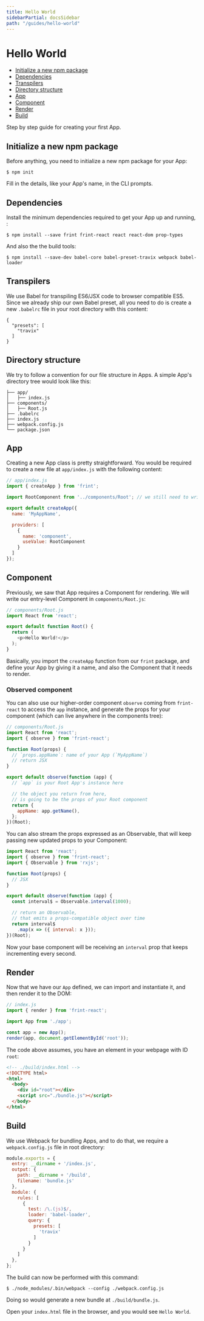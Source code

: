 ```yaml
---
title: Hello World
sidebarPartial: docsSidebar
path: "/guides/hello-world"
---
```


# Hello World

<!-- MarkdownTOC depth=1 autolink=true bracket=round -->

- [Initialize a new npm package](#initialize-a-new-npm-package)
- [Dependencies](#dependencies)
- [Transpilers](#transpilers)
- [Directory structure](#directory-structure)
- [App](#app)
- [Component](#component)
- [Render](#render)
- [Build](#build)

<!-- /MarkdownTOC -->

Step by step guide for creating your first App.

## Initialize a new npm package

Before anything, you need to initialize a new npm package for your App:

```
$ npm init
```

Fill in the details, like your App's name, in the CLI prompts.

## Dependencies

Install the minimum dependencies required to get your App up and running, :

```
$ npm install --save frint frint-react react react-dom prop-types
```

And also the the build tools:

```
$ npm install --save-dev babel-core babel-preset-travix webpack babel-loader
```

## Transpilers

We use Babel for transpiling ES6/JSX code to browser compatible ES5. Since we already ship our own Babel preset, all you need to do is create a new `.babelrc` file in your root directory with this content:

```
{
  "presets": [
    "travix"
  ]
}
```

## Directory structure

We try to follow a convention for our file structure in Apps. A simple App's directory tree would look like this:

```
├── app/
│   ├── index.js
├── components/
│   ├── Root.js
├── .babelrc
├── index.js
├── webpack.config.js
└── package.json
```

## App

Creating a new App class is pretty straightforward. You would be required to create a new file at `app/index.js` with the following content:

```js
// app/index.js
import { createApp } from 'frint';

import RootComponent from '../components/Root'; // we still need to write this file

export default createApp({
  name: 'MyAppName',

  providers: [
    {
      name: 'component',
      useValue: RootComponent
    }
  ]
});
```

## Component

Previously, we saw that App requires a Component for rendering. We will write our entry-level Component in `components/Root.js`:

```js
// components/Root.js
import React from 'react';

export default function Root() {
  return (
    <p>Hello World!</p>
  );
}
```

Basically, you import the `createApp` function from our `frint` package, and define your App by giving it a name, and also the Component that it needs to render.

### Observed component

You can also use our higher-order component `observe` coming from `frint-react` to access the `app` instance, and generate the props for your component (which can live anywhere in the components tree):

```js
// components/Root.js
import React from 'react';
import { observe } from 'frint-react';

function Root(props) {
  // `props.appName`: name of your App (`MyAppName`)
  // return JSX
}

export default observe(function (app) {
  // `app` is your Root App's instance here

  // the object you return from here,
  // is going to be the props of your Root component
  return {
    appName: app.getName(),
  };
})(Root);
```

You can also stream the props expressed as an Observable, that will keep passing new updated props to your Component:

```js
import React from 'react';
import { observe } from 'frint-react';
import { Observable } from 'rxjs';

function Root(props) {
  // JSX
}

export default observe(function (app) {
  const interval$ = Observable.interval(1000);

  // return an Observable,
  // that emits a props-compatible object over time
  return interval$
    .map(x => ({ interval: x }));
})(Root);
```

Now your base component will be receiving an `interval` prop that keeps incrementing every second.

## Render

Now that we have our `App` defined, we can import and instantiate it, and then render it to the DOM:

```js
// index.js
import { render } from 'frint-react';

import App from './app';

const app = new App();
render(app, document.getElementById('root'));
```

The code above assumes, you have an element in your webpage with ID `root`:

```html
<!-- ./build/index.html -->
<!DOCTYPE html>
<html>
  <body>
    <div id="root"></div>
    <script src="./bundle.js"></script>
  </body>
</html>
```

## Build

We use Webpack for bundling Apps, and to do that, we require a `webpack.config.js` file in root directory:

```js
module.exports = {
  entry: __dirname + '/index.js',
  output: {
    path: __dirname + '/build',
    filename: 'bundle.js'
  },
  module: {
    rules: [
      {
        test: /\.(js)$/,
        loader: 'babel-loader',
        query: {
          presets: [
            'travix'
          ]
        }
      }
    ]
  },
};
```

The build can now be performed with this command:

```
$ ./node_modules/.bin/webpack --config ./webpack.config.js
```

Doing so would generate a new bundle at `./build/bundle.js`.

Open your `index.html` file in the browser, and you would see `Hello World`.
